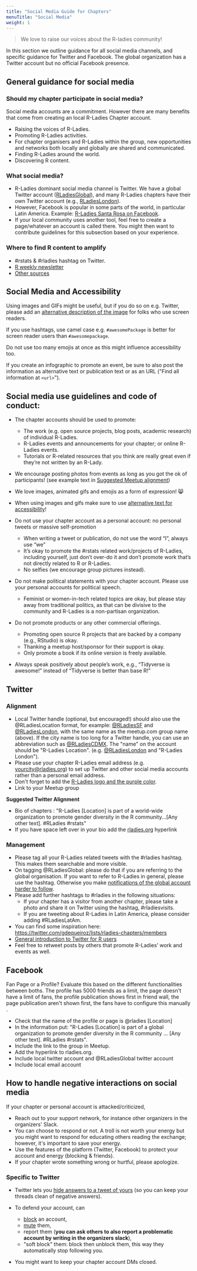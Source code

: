```yaml
---
title: "Social Media Guide for Chapters"
menuTitle: "Social Media"
weight: 1
---
```


> We love to raise our voices about the R-ladies community!

In this section we outline guidance for all social media channels, and specific guidance for Twitter and Facebook.
The global organization has a Twitter account but no official Facebook presence.

## General guidance for social media

### Should my chapter participate in social media?

Social media accounts are a commitment. However there are many benefits that come from creating an local R-Ladies Chapter account.
* Raising the voices of R-Ladies.
* Promoting R-Ladies activities.
* For chapter organisers and R-Ladies within the group, new opportunities and networks both locally and globally are shared and communicated. 
* Finding R-Ladies around the world. 
* Discovering R content.

### What social media?

* R-Ladies dominant social media channel is Twitter. We have a global Twitter account ([RLadiesGlobal](https://twitter.com/RLadiesGlobal)), and many R-Ladies chapters have their own Twitter account (e.g., [RLadiesLondon](https://twitter.com/RLadiesLondon)).
* However, Facebook is popular in some parts of the world, in particular Latin America. Example: [R-Ladies Santa Rosa on Facebook](https://www.facebook.com/pg/RLadiesSR).
* If your local community uses another tool, feel free to create a page/whatever an account is called there.
You might then want to contribute guidelines for this subsection based on your experience.

### Where to find R content to amplify

* \#rstats & \#rladies hashtag on Twitter.
* [R weekly newsletter](https://rweekly.org/)
* [Other sources](https://masalmon.eu/2019/01/25/uptodate/)

## Social Media and Accessibility

Using images and GIFs might be useful, but if you do so on e.g. Twitter, please add an [alternative description of the image](https://help.twitter.com/en/using-twitter/picture-descriptions) for folks who use screen readers.

If you use hashtags, use camel case e.g. `#awesomePackage` is better for screen reader users than `#awesomepackage`.

Do not use too many emojis at once as this might influence accessibility too.

If you create an infographic to promote an event, be sure to also post the information as alternative text or publication text or as an URL ("Find all information at `<url>`").

## Social media use guidelines and code of conduct:

* The chapter accounts should be used to promote:

    + The work (e.g. open source projects, blog posts, academic research) of individual R-Ladies.
    + R-Ladies events and announcements for your chapter; or online R-Ladies events.
    + Tutorials or R-related resources that you think are really great even if they’re not written by an R-Lady.

* We encourage posting photos from events as long as you got the ok of participants! (see example text in [Suggested Meetup alignment](/organization/brand/))
* We love images, animated gifs and emojis as a form of expression! :smile_cat: 
* When using images and gifs make sure to use [alternative text for accessibility](https://help.twitter.com/en/using-twitter/picture-descriptions)!

* Do not use your chapter account as a personal account: no personal tweets or massive self-promotion
    + When writing a tweet or publication, do not use the word “I”, always use “we”
    + It’s okay to promote the #rstats related work/projects of R-Ladies, including yourself, just don’t over-do it and don’t promote work that’s not directly related to R or R-Ladies.
    + No selfies (we encourage group pictures instead).
* Do not make political statements with your chapter account. Please use your personal accounts for political speech.
    + Feminist or women-in-tech related topics are okay, but please stay away from traditional politics, as that can be divisive to the community and R-Ladies is a non-partisan organization.
* Do not promote products or any other commercial offerings.
    + Promoting open source R projects that are backed by a company (e.g., RStudio) is okay.
    + Thanking a meetup host/sponsor for their support is okay.
    + Only promote a book if its online version is freely available.
* Always speak positively about people’s work, e.g., “Tidyverse is awesome!” instead of “Tidyverse is better than base R!”

## Twitter

### Alignment

* Local Twitter handle (optional, but encouraged!) should also use the @RLadiesLocation format, for example: [@RLadiesSF](https://twitter.com/RLadiesSF) and [@RLadiesLondon](https://twitter.com/RLadiesSF), with the same name as the meetup.com group name (above). If the city name is too long for a Twitter handle, you can use an abbreviation such as [@RLadiesCDMX](https://twitter.com/RLadiesCDMX).  The "name" on the account should be "R-Ladies Location". (e.g. [@RLadiesLondon](https://twitter.com/RLadiesLondon) and "R-Ladies London").
* Please use your chapter R-Ladies email address (e.g. yourcity@rladies.org) to set up Twitter and other social media accounts rather than a personal email address. 
* Don't forget to add the [R-Ladies logo and the purple color](/organization/brand/). 
* Link to your Meetup group

**Suggested Twitter Alignment**
* Bio of chapters : "R-Ladies \[Location\] is part of a world-wide
    organization to promote gender diversity in the R
    community...\[Any other text\]. \#RLadies \#rstats"
* If you have space left over in your bio add the
    [rladies.org](http://rladies.org/) hyperlink
    
### Management    
    
* Please tag all your R-Ladies related tweets with the #rladies hashtag. This makes them searchable and more visible.
* On tagging \@RLadiesGlobal: please do that if you are referring to the global organisation. If you want to refer to R-Ladies in general, please use the hashtag. Otherwise you make [notifications of the global account harder to follow](/comm/twitter/).
* Please add further hashtags to \#rladies in the following situations:
    + If your chapter has a visitor from another chapter, please take a photo and share
it on Twitter using the hashtag,  \#rladiesvisits.
    + If you are tweeting about R-Ladies in Latin America, please consider adding \#RLadiesLatAm.
* You can find some inspiration here: https://twitter.com/gdequeiroz/lists/rladies-chapters/members 
* [General introduction to Twitter for R users](https://www.t4rstats.com/)
* Feel free to retweet posts by others that promote R-Ladies’ work and events as well.

## Facebook

Fan Page or a Profile?
Evaluate this based on the different functionalities between boths.
The profile has 5000 friends as a limit, the page doesn't have a limit of fans, the profile publication shows first in friend wall, the page publication aren't shown first, the fans have to configure this manually .

* Check that the name of the profile or page is @rladies [Location]
* In the information put: "R-Ladies [Location] is part of a global organization to promote gender diversity in the R community ... [Any other text]. #RLadies #rstats".
* Include the link to the group in Meetup.
* Add the hyperlink to rladies.org.
* Include local twitter account and @RLadiesGlobal twitter account
* Include local email account

## How to handle negative interactions on social media

If your chapter or personal account is attacked/criticized,

* Reach out to your support network, for instance other organizers in the organizers' Slack.
* You can choose to respond or not. A troll is not worth your energy but you might want to respond for educating others reading the exchange; however, it's important to save your energy.
* Use the features of the platform (Twitter, Facebook) to protect your account and energy (blocking & friends).
* If your chapter wrote something wrong or hurtful, please apologize.

### Specific to Twitter

* Twitter lets you [hide answers to a tweet of yours](https://help.twitter.com/en/using-twitter/mentions-and-replies) (so you can keep your threads clean of negative answers).
* To defend your account, can 
       
    * [block](https://help.twitter.com/en/using-twitter/blocking-and-unblocking-accounts) an account, 
    * [mute](https://help.twitter.com/en/using-twitter/twitter-mute) them, 
    * report them (**you can ask others to also report a problematic account by writing in the organizers slack**),
    * "soft block" them: block then unblock them, this way they automatically stop following you.
    
* You might want to keep your chapter account DMs closed.

